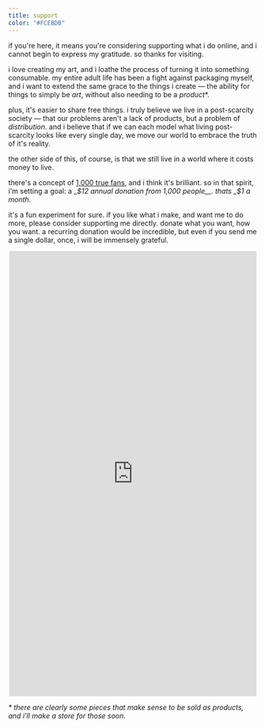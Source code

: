 ```yaml
---
title: support
color: "#FCEBDB"
---
```


if you're here, it means you're considering supporting what i do online, and i cannot begin to express my gratitude. so thanks for visiting.

i love creating my art, and i loathe the process of turning it into something consumable. my entire adult life has been a fight against packaging myself, and i want to extend the same grace to the things i create — the ability for things to simply be _art_, without also needing to be a _product_*.

plus, it's easier to share free things. i truly believe we live in a post-scarcity society — that our problems aren't a lack of products, but a problem of _distribution_. and i believe that if we can each model what living post-scarcity looks like every single day, we move our world to embrace the truth of it's reality.

the other side of this, of course, is that we still live in a world where it costs money to live.

there's a concept of [1,000 true fans]( https://kk.org/thetechnium/1000-true-fans/), and i think it's brilliant. so in that spirit, i'm setting a goal: a __$12 annual donation from 1,000 people__. thats _$1 a month_.

it's a fun experiment for sure. if you like what i make, and want me to do more, please consider supporting me directly. donate what you want, how you want. a recurring donation would be incredible, but even if you send me a single dollar, once, i will be immensely grateful.

<div style="text-align:center;">
<script src="https://donorbox.org/widget.js" paypalExpress="false"></script><iframe allowpaymentrequest="" frameborder="0" height="900px" name="donorbox" scrolling="no" seamless="seamless" src="https://donorbox.org/embed/dainsaint?default_interval=a&amount=12" style="max-width: 500px; min-width: 250px; max-height:none!important;" width="100%"></iframe>
</div>



_* there are clearly some pieces that make sense to be sold as products, and i'll make a store for those soon._
